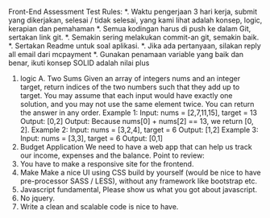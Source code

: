 Front-End Assessment Test
Rules:
*. Waktu pengerjaan 3 hari kerja, submit yang dikerjakan, selesai / tidak selesai, yang kami lihat adalah konsep, logic, kerapian dan pemahaman
*. Semua kodingan harus di push ke dalam Git, sertakan link git.
*. Semakin sering melakukan commit-an git, semakin baik. *. Sertakan Readme untuk soal aplikasi.
*. Jika ada pertanyaan, silakan reply all email dari mcpayment
*. Gunakan penamaan variable yang baik dan benar, ikuti konsep SOLID adalah nilai plus
1. logic
A. Two Sums
Given an array of integers nums and an integer target, return indices of the two numbers such that they add up to target.
You may assume that each input would have exactly one solution, and you may not use the same element twice. You can return the answer in any order.
Example 1:
Input: nums = [2,7,11,15], target = 13
Output: [0,2]
Output: Because nums[0] + nums[2] == 13, we return [0, 2].
Example 2:
Input: nums = [3,2,4], target = 6 Output: [1,2]
Example 3:
Input: nums = [3,3], target = 6 Output: [0,1]
2. Budget Application
We need to have a web app that can help us track our income, expenses and the balance. Point to review:
1. You have to make a responsive site for the frontend.
2. Make Make a nice UI using CSS build by yourself (would be nice to have pre-processor
SASS / LESS), without any framework like bootstrap etc.
3. Javascript fundamental, Please show us what you got about javascript.
4. No jquery.
5. Write a clean and scalable code is nice to have.
